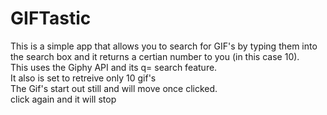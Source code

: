 # GIFTastic
This is a simple app that allows you to search for GIF's by typing them into the search box and it returns a certian number to you (in this case 10).
<br>This uses the Giphy API and its q= search feature.
<br>It also is set to retreive only 10 gif's
<br>The Gif's start out still and will move once clicked.
<br>click again and it will stop
<br>
